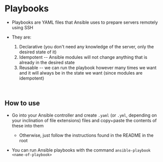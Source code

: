 # Playbooks

- Playbooks are YAML files that Ansible uses to prepare servers remotely using SSH

- They are:
    1. Declarative (you don't need any knowledge of the server, only the desired state of it)
    2. Idempotent -- Ansible modules will not change anything that is already in the desired state
    3. Reusable -- we can run the playbook however many times we want and it will always be in the state we want (since modules are idempotent)

<br>

## How to use
- Go into your Ansible controller and create `.yaml` (or `.yml`, depending on your inclination of file extensions) files and copy+paste the contents of these into them
    - Otherwise, just follow the instructions found in the README in the root

- You can run Ansible playbooks with the command `ansible-playbook <name-of-playbook>`